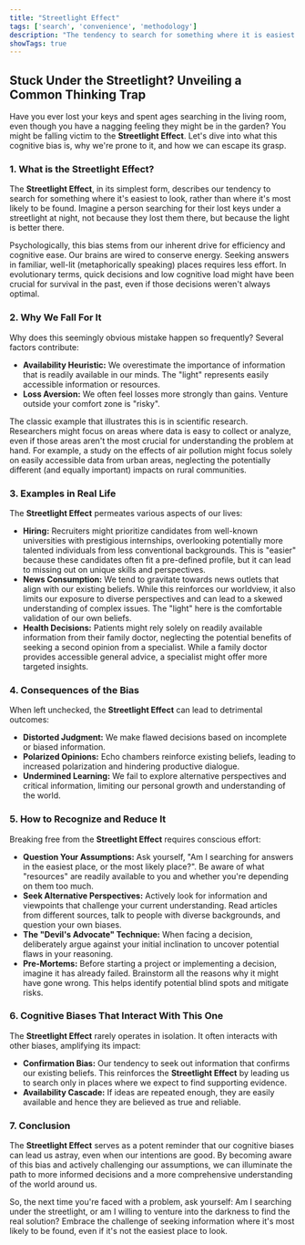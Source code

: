 ```yaml
---
title: "Streetlight Effect"
tags: ['search', 'convenience', 'methodology']
description: "The tendency to search for something where it is easiest to look, rather than where it is most likely to be."
showTags: true
---
```


## Stuck Under the Streetlight? Unveiling a Common Thinking Trap

Have you ever lost your keys and spent ages searching in the living room, even though you have a nagging feeling they might be in the garden? You might be falling victim to the **Streetlight Effect**. Let's dive into what this cognitive bias is, why we're prone to it, and how we can escape its grasp.

### 1. What is the Streetlight Effect?

The **Streetlight Effect**, in its simplest form, describes our tendency to search for something where it's easiest to look, rather than where it's most likely to be found. Imagine a person searching for their lost keys under a streetlight at night, not because they lost them there, but because the light is better there.

Psychologically, this bias stems from our inherent drive for efficiency and cognitive ease. Our brains are wired to conserve energy. Seeking answers in familiar, well-lit (metaphorically speaking) places requires less effort. In evolutionary terms, quick decisions and low cognitive load might have been crucial for survival in the past, even if those decisions weren't always optimal.

### 2. Why We Fall For It

Why does this seemingly obvious mistake happen so frequently? Several factors contribute:

*   **Availability Heuristic:** We overestimate the importance of information that is readily available in our minds. The "light" represents easily accessible information or resources.
*   **Loss Aversion:** We often feel losses more strongly than gains. Venture outside your comfort zone is "risky".

The classic example that illustrates this is in scientific research. Researchers might focus on areas where data is easy to collect or analyze, even if those areas aren't the most crucial for understanding the problem at hand. For example, a study on the effects of air pollution might focus solely on easily accessible data from urban areas, neglecting the potentially different (and equally important) impacts on rural communities.

### 3. Examples in Real Life

The **Streetlight Effect** permeates various aspects of our lives:

*   **Hiring:** Recruiters might prioritize candidates from well-known universities with prestigious internships, overlooking potentially more talented individuals from less conventional backgrounds. This is "easier" because these candidates often fit a pre-defined profile, but it can lead to missing out on unique skills and perspectives.
*   **News Consumption:** We tend to gravitate towards news outlets that align with our existing beliefs. While this reinforces our worldview, it also limits our exposure to diverse perspectives and can lead to a skewed understanding of complex issues. The "light" here is the comfortable validation of our own beliefs.
*   **Health Decisions:** Patients might rely solely on readily available information from their family doctor, neglecting the potential benefits of seeking a second opinion from a specialist. While a family doctor provides accessible general advice, a specialist might offer more targeted insights.

### 4. Consequences of the Bias

When left unchecked, the **Streetlight Effect** can lead to detrimental outcomes:

*   **Distorted Judgment:** We make flawed decisions based on incomplete or biased information.
*   **Polarized Opinions:** Echo chambers reinforce existing beliefs, leading to increased polarization and hindering productive dialogue.
*   **Undermined Learning:** We fail to explore alternative perspectives and critical information, limiting our personal growth and understanding of the world.

### 5. How to Recognize and Reduce It

Breaking free from the **Streetlight Effect** requires conscious effort:

*   **Question Your Assumptions:** Ask yourself, "Am I searching for answers in the easiest place, or the most likely place?". Be aware of what "resources" are readily available to you and whether you're depending on them too much.
*   **Seek Alternative Perspectives:** Actively look for information and viewpoints that challenge your current understanding. Read articles from different sources, talk to people with diverse backgrounds, and question your own biases.
*   **The "Devil's Advocate" Technique:** When facing a decision, deliberately argue against your initial inclination to uncover potential flaws in your reasoning.
*   **Pre-Mortems:** Before starting a project or implementing a decision, imagine it has already failed. Brainstorm all the reasons why it might have gone wrong. This helps identify potential blind spots and mitigate risks.

### 6. Cognitive Biases That Interact With This One

The **Streetlight Effect** rarely operates in isolation. It often interacts with other biases, amplifying its impact:

*   **Confirmation Bias:** Our tendency to seek out information that confirms our existing beliefs. This reinforces the **Streetlight Effect** by leading us to search only in places where we expect to find supporting evidence.
*   **Availability Cascade:** If ideas are repeated enough, they are easily available and hence they are believed as true and reliable.

### 7. Conclusion

The **Streetlight Effect** serves as a potent reminder that our cognitive biases can lead us astray, even when our intentions are good. By becoming aware of this bias and actively challenging our assumptions, we can illuminate the path to more informed decisions and a more comprehensive understanding of the world around us.

So, the next time you're faced with a problem, ask yourself: Am I searching under the streetlight, or am I willing to venture into the darkness to find the real solution? Embrace the challenge of seeking information where it's most likely to be found, even if it's not the easiest place to look.

